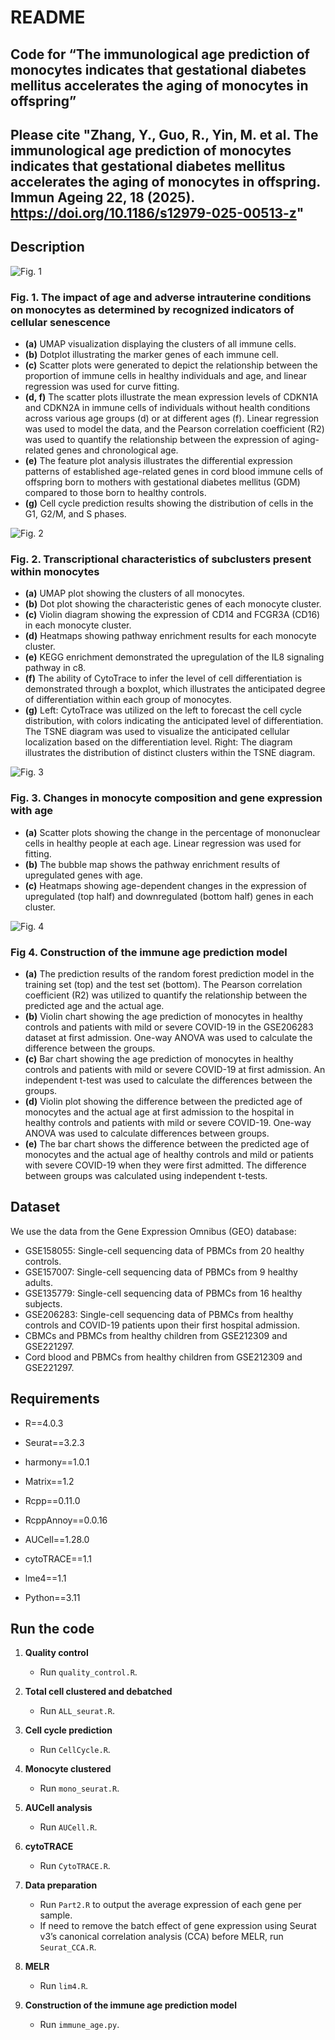 # README

## Code for “The immunological age prediction of monocytes indicates that gestational diabetes mellitus accelerates the aging of monocytes in offspring”
## Please cite "Zhang, Y., Guo, R., Yin, M. et al. The immunological age prediction of monocytes indicates that gestational diabetes mellitus accelerates the aging of monocytes in offspring. Immun Ageing 22, 18 (2025). https://doi.org/10.1186/s12979-025-00513-z"

## Description

![Fig. 1](figure/fig1.jpg)
### Fig. 1. The impact of age and adverse intrauterine conditions on monocytes as determined by recognized indicators of cellular senescence

- **(a)** UMAP visualization displaying the clusters of all immune cells.
- **(b)** Dotplot illustrating the marker genes of each immune cell.
- **(c)** Scatter plots were generated to depict the relationship between the proportion of immune cells in healthy individuals and age, and linear regression was used for curve fitting.
- **(d, f)** The scatter plots illustrate the mean expression levels of CDKN1A and CDKN2A in immune cells of individuals without health conditions across various age groups (d) or at different ages (f). Linear regression was used to model the data, and the Pearson correlation coefficient (R2) was used to quantify the relationship between the expression of aging-related genes and chronological age.
- **(e)** The feature plot analysis illustrates the differential expression patterns of established age-related genes in cord blood immune cells of offspring born to mothers with gestational diabetes mellitus (GDM) compared to those born to healthy controls.
- **(g)** Cell cycle prediction results showing the distribution of cells in the G1, G2/M, and S phases.

![Fig. 2](figure/fig2.jpg)
### Fig. 2. Transcriptional characteristics of subclusters present within monocytes

- **(a)** UMAP plot showing the clusters of all monocytes.
- **(b)** Dot plot showing the characteristic genes of each monocyte cluster.
- **(c)** Violin diagram showing the expression of CD14 and FCGR3A (CD16) in each monocyte cluster.
- **(d)** Heatmaps showing pathway enrichment results for each monocyte cluster.
- **(e)** KEGG enrichment demonstrated the upregulation of the IL8 signaling pathway in c8.
- **(f)** The ability of CytoTrace to infer the level of cell differentiation is demonstrated through a boxplot, which illustrates the anticipated degree of differentiation within each group of monocytes.
- **(g)** Left: CytoTrace was utilized on the left to forecast the cell cycle distribution, with colors indicating the anticipated level of differentiation. The TSNE diagram was used to visualize the anticipated cellular localization based on the differentiation level. Right: The diagram illustrates the distribution of distinct clusters within the TSNE diagram.

![Fig. 3](figure/fig3.jpg)
### Fig. 3. Changes in monocyte composition and gene expression with age

- **(a)** Scatter plots showing the change in the percentage of mononuclear cells in healthy people at each age. Linear regression was used for fitting.
- **(b)** The bubble map shows the pathway enrichment results of upregulated genes with age.
- **(c)** Heatmaps showing age-dependent changes in the expression of upregulated (top half) and downregulated (bottom half) genes in each cluster.

![Fig. 4](figure/fig4.jpg)
### Fig 4. Construction of the immune age prediction model

- **(a)** The prediction results of the random forest prediction model in the training set (top) and the test set (bottom). The Pearson correlation coefficient (R2) was utilized to quantify the relationship between the predicted age and the actual age.
- **(b)** Violin chart showing the age prediction of monocytes in healthy controls and patients with mild or severe COVID-19 in the GSE206283 dataset at first admission. One-way ANOVA was used to calculate the difference between the groups.
- **(c)** Bar chart showing the age prediction of monocytes in healthy controls and patients with mild or severe COVID-19 at first admission. An independent t-test was used to calculate the differences between the groups.
- **(d)** Violin plot showing the difference between the predicted age of monocytes and the actual age at first admission to the hospital in healthy controls and patients with mild or severe COVID-19. One-way ANOVA was used to calculate differences between groups.
- **(e)** The bar chart shows the difference between the predicted age of monocytes and the actual age of healthy controls and mild or patients with severe COVID-19 when they were first admitted. The difference between groups was calculated using independent t-tests.


## Dataset

We use the data from the Gene Expression Omnibus (GEO) database:
- GSE158055: Single-cell sequencing data of PBMCs from 20 healthy controls.
- GSE157007: Single-cell sequencing data of PBMCs from 9 healthy adults.
- GSE135779: Single-cell sequencing data of PBMCs from 16 healthy subjects.
- GSE206283: Single-cell sequencing data of PBMCs from healthy controls and COVID-19 patients upon their first hospital admission.
- CBMCs and PBMCs from healthy children from GSE212309 and GSE221297.
- Cord blood and PBMCs from healthy children from GSE212309 and GSE221297.


## Requirements

- R==4.0.3
- Seurat==3.2.3
- harmony==1.0.1
- Matrix==1.2
- Rcpp==0.11.0
- RcppAnnoy==0.0.16
- AUCell==1.28.0
- cytoTRACE==1.1
- lme4==1.1


- Python==3.11


## Run the code

1. **Quality control**
   - Run `quality_control.R`.
2. **Total cell clustered and debatched**
   - Run `ALL_seurat.R`.
3. **Cell cycle prediction**
   - Run `CellCycle.R`.


4. **Monocyte clustered**
   - Run `mono_seurat.R`.
5. **AUCell analysis**
   - Run `AUCell.R`.
6. **cytoTRACE**
   - Run `CytoTRACE.R`.


7. **Data preparation**
   - Run `Part2.R` to output the average expression of each gene per sample.
   - If need to remove the batch effect of gene expression using Seurat v3’s canonical correlation analysis (CCA) before MELR, run `Seurat_CCA.R`.
8. **MELR**
   - Run `lim4.R`.


9. **Construction of the immune age prediction model**
   - Run `immune_age.py`.

